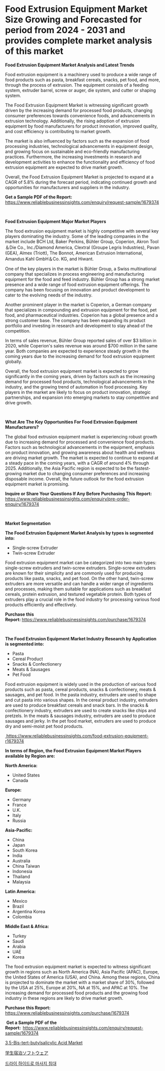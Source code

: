 <p><h1>Food Extrusion Equipment Market Size Growing and Forecasted for period from 2024 - 2031 and provides complete market analysis of this market</h1></p><p><strong>Food Extrusion Equipment Market Analysis and Latest Trends</strong></p>
<p><p>Food extrusion equipment is a machinery used to produce a wide range of food products such as pasta, breakfast cereals, snacks, pet food, and more, through the process of extrusion. The equipment consists of a feeding system, extruder barrel, screw or auger, die system, and cutter or shaping system.</p><p>The Food Extrusion Equipment Market is witnessing significant growth driven by the increasing demand for processed food products, changing consumer preferences towards convenience foods, and advancements in extrusion technology. Additionally, the rising adoption of extrusion equipment by food manufacturers for product innovation, improved quality, and cost efficiency is contributing to market growth.</p><p>The market is also influenced by factors such as the expansion of food processing industries, technological advancements in equipment design, and growing focus on sustainable and eco-friendly manufacturing practices. Furthermore, the increasing investments in research and development activities to enhance the functionality and efficiency of food extrusion equipment are expected to drive market growth.</p><p>Overall, the Food Extrusion Equipment Market is projected to expand at a CAGR of 5.8% during the forecast period, indicating continued growth and opportunities for manufacturers and suppliers in the industry.</p></p>
<p><strong>Get a Sample PDF of the Report:&nbsp;</strong> <a href="https://www.reliablebusinessinsights.com/enquiry/request-sample/1679374">https://www.reliablebusinessinsights.com/enquiry/request-sample/1679374</a></p>
<p>&nbsp;</p>
<p><strong>Food Extrusion Equipment Major Market Players</strong></p>
<p><p>The food extrusion equipment market is highly competitive with several key players dominating the industry. Some of the leading companies in the market include BCH Ltd, Baker Perkins, Bühler Group, Coperion, Akron Tool＆Die Co., Inc./Diamond America, Clextral (Groupe Legris Industries), Pavan (GEA), Almex (Triott), The Bonnot, American Extrusion International, Amandus Kahl GmbH＆Co. KG, and Hiwant.</p><p>One of the key players in the market is Bühler Group, a Swiss multinational company that specializes in process engineering and manufacturing equipment for the food and feed industry. Bühler Group has a strong market presence and a wide range of food extrusion equipment offerings. The company has been focusing on innovation and product development to cater to the evolving needs of the industry.</p><p>Another prominent player in the market is Coperion, a German company that specializes in compounding and extrusion equipment for the food, pet food, and pharmaceutical industries. Coperion has a global presence and a strong customer base. The company has been expanding its product portfolio and investing in research and development to stay ahead of the competition.</p><p>In terms of sales revenue, Bühler Group reported sales of over $3 billion in 2020, while Coperion's sales revenue was around $700 million in the same year. Both companies are expected to experience steady growth in the coming years due to the increasing demand for food extrusion equipment globally.</p><p>Overall, the food extrusion equipment market is expected to grow significantly in the coming years, driven by factors such as the increasing demand for processed food products, technological advancements in the industry, and the growing trend of automation in food processing. Key players in the market are likely to focus on product innovation, strategic partnerships, and expansion into emerging markets to stay competitive and drive growth.</p></p>
<p>&nbsp;</p>
<p><strong>What Are The Key Opportunities For Food Extrusion Equipment Manufacturers?</strong></p>
<p><p>The global food extrusion equipment market is experiencing robust growth due to increasing demand for processed and convenience food products. Factors such as technological advancements in the equipment, emphasis on product innovation, and growing awareness about health and wellness are driving market growth. The market is expected to continue to expand at a steady pace in the coming years, with a CAGR of around 4% through 2025. Additionally, the Asia Pacific region is expected to be the fastest-growing market due to changing consumer preferences and increasing disposable income. Overall, the future outlook for the food extrusion equipment market is promising.</p></p>
<p><strong>Inquire or Share Your Questions If Any Before Purchasing This Report:</strong> <a href="https://www.reliablebusinessinsights.com/enquiry/pre-order-enquiry/1679374">https://www.reliablebusinessinsights.com/enquiry/pre-order-enquiry/1679374</a></p>
<p>&nbsp;</p>
<p><strong>Market Segmentation</strong></p>
<p><strong>The Food Extrusion Equipment Market Analysis by types is segmented into:</strong></p>
<p><ul><li>Single-screw Extruder</li><li>Twin-screw Extruder</li></ul></p>
<p><p>Food extrusion equipment market can be categorized into two main types: single-screw extruders and twin-screw extruders. Single-screw extruders are known for their simplicity and are commonly used for producing products like pasta, snacks, and pet food. On the other hand, twin-screw extruders are more versatile and can handle a wider range of ingredients and processes, making them suitable for applications such as breakfast cereals, protein extrusion, and textured vegetable protein. Both types of extruders play a crucial role in the food industry for processing various food products efficiently and effectively.</p></p>
<p><strong>Purchase this Report:&nbsp;</strong><a href="https://www.reliablebusinessinsights.com/purchase/1679374">https://www.reliablebusinessinsights.com/purchase/1679374</a></p>
<p>&nbsp;</p>
<p><strong>The Food Extrusion Equipment Market Industry Research by Application is segmented into:</strong></p>
<p><ul><li>Pasta</li><li>Cereal Product</li><li>Snacks & Confectionery</li><li>Meats & Sausages</li><li>Pet Food</li></ul></p>
<p><p>Food extrusion equipment is widely used in the production of various food products such as pasta, cereal products, snacks & confectionery, meats & sausages, and pet food. In the pasta industry, extruders are used to shape and cut pasta into various shapes. In the cereal product industry, extruders are used to produce breakfast cereals and snack bars. In the snacks & confectionery industry, extruders are used to create snacks like chips and pretzels. In the meats & sausages industry, extruders are used to produce sausages and jerky. In the pet food market, extruders are used to produce dry and semi-moist pet food products.</p></p>
<p><a href="https://www.reliablebusinessinsights.com/food-extrusion-equipment-r1679374">&nbsp;https://www.reliablebusinessinsights.com/food-extrusion-equipment-r1679374</a></p>
<p><strong>In terms of Region, the Food Extrusion Equipment Market Players available by Region are:</strong></p>
<p>
    <p> <strong> North America: </strong>
        <ul>
            <li>United States</li>
            <li>Canada</li>
        </ul>
        </p> 
    <p> <strong> Europe: </strong>
        <ul>
            <li>Germany</li>
            <li>France</li>
            <li>U.K.</li>
            <li>Italy</li>
            <li>Russia</li>
        </ul>
        </p> 
    <p> <strong> Asia-Pacific: </strong>
        <ul>
            <li>China</li>
            <li>Japan</li>
            <li>South Korea</li>
            <li>India</li>
            <li>Australia</li>
            <li>China Taiwan</li>
            <li>Indonesia</li>
            <li>Thailand</li>
            <li>Malaysia</li>
        </ul>
        </p> 
    <p> <strong> Latin America: </strong>
        <ul>
            <li>Mexico</li>
            <li>Brazil</li>
            <li>Argentina Korea</li>
            <li>Colombia</li>
        </ul>
        </p> 
    <p> <strong> Middle East & Africa: </strong>
        <ul>
            <li>Turkey</li>
            <li>Saudi</li>
            <li>Arabia</li>
            <li>UAE</li>
            <li>Korea</li>
        </ul>
    </p>
    </p>
<p><p>The food extrusion equipment market is expected to witness significant growth in regions such as North America (NA), Asia Pacific (APAC), Europe, the United States of America (USA), and China. Among these regions, China is projected to dominate the market with a market share of 30%, followed by the USA at 25%, Europe at 20%, NA at 15%, and APAC at 10%. The increasing demand for processed food products and the growing food industry in these regions are likely to drive market growth.</p></p>
<p><strong>Purchase this Report: </strong><a href="https://www.reliablebusinessinsights.com/purchase/1679374">https://www.reliablebusinessinsights.com/purchase/1679374</a></p>
<p>&nbsp;<strong>Get a Sample PDF of the Report:&nbsp;&nbsp;</strong><a href="https://www.reliablebusinessinsights.com/enquiry/request-sample/1679374">https://www.reliablebusinessinsights.com/enquiry/request-sample/1679374</a></p>
<p><strong></strong></p>
<p><p><a href="https://view.publitas.com/reportprime-1/analyzing-35-bis-tert-butylsalicylic-acid-market-dynamics-and-growth-drivers-and-forecasted-for-period-from-2024-to-2031/">3,5-Bis-tert-butylsalicylic Acid Market</a></p><p><a href="https://github.com/RandallRunte2023/Market-Research-Report-List-1/blob/main/3920796108039.md">学生宿泊ソフトウェア</a></p><p><a href="https://github.com/CliftonFisher9067/Market-Research-Report-List-2/blob/main/3056951102728.md">드라이 하이드로 마사지 침대</a></p></p>